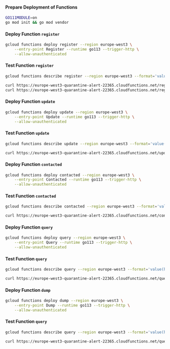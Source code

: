 #### Prepare Deployment of Functions
```bash
GO111MODULE=on
go mod init && go mod vendor
```

#### Deploy Function ```register```
```bash
gcloud functions deploy register --region europe-west3 \
    --entry-point Register --runtime go113 --trigger-http \
    --allow-unauthenticated
```

#### Test Function ```register```
```bash
gcloud functions describe register --region europe-west3 --format='value(httpsTrigger.url)'

curl https://europe-west3-quarantine-alert-22365.cloudfunctions.net/register -d '{}'
curl https://europe-west3-quarantine-alert-22365.cloudfunctions.net/register -d '{}'
```

#### Deploy Function ```update```
```bash
gcloud functions deploy update --region europe-west3 \
    --entry-point Update --runtime go113 --trigger-http \
    --allow-unauthenticated
```

#### Test Function ```update```
```bash
gcloud functions describe update --region europe-west3 --format='value(httpsTrigger.url)'

curl https://europe-west3-quarantine-alert-22365.cloudfunctions.net/update -d '{"reporter":"<existing ID>","contagious":true}'
```

#### Deploy Function ```contacted```
```bash
gcloud functions deploy contacted --region europe-west3 \
    --entry-point Contacted --runtime go113 --trigger-http \
    --allow-unauthenticated
```

#### Test Function ```contacted```
```bash
gcloud functions describe contacted --region europe-west3 --format='value(httpsTrigger.url)'

curl https://europe-west3-quarantine-alert-22365.cloudfunctions.net/contacted -d '{"reporter":"<1st existing ID>","contact":"<2nd existing ID>"}'
```

#### Deploy Function ```query```
```bash
gcloud functions deploy query --region europe-west3 \
    --entry-point Query --runtime go113 --trigger-http \
    --allow-unauthenticated
```

#### Test Function ```query```
```bash
gcloud functions describe query --region europe-west3 --format='value(httpsTrigger.url)'

curl https://europe-west3-quarantine-alert-22365.cloudfunctions.net/query -d '{"requester":"<1st existing ID>"}'
```

#### Deploy Function ```dump```
```bash
gcloud functions deploy dump --region europe-west3 \
    --entry-point Dump --runtime go113 --trigger-http \
    --allow-unauthenticated
```

#### Test Function ```query```
```bash
gcloud functions describe query --region europe-west3 --format='value(httpsTrigger.url)'

curl https://europe-west3-quarantine-alert-22365.cloudfunctions.net/query -d '{"requester":"<1st existing ID>"}'
```
